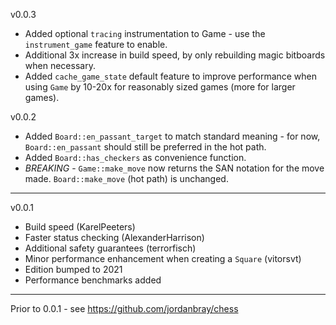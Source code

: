 v0.0.3
 - Added optional `tracing` instrumentation to Game - use the `instrument_game` feature to enable.
 - Additional 3x increase in build speed, by only rebuilding magic bitboards when necessary.
 - Added `cache_game_state` default feature to improve performance when using `Game` by 10-20x for reasonably sized games (more for larger games).

v0.0.2
 - Added `Board::en_passant_target` to match standard meaning - for now, `Board::en_passant` should still be preferred in the hot path.
 - Added `Board::has_checkers` as convenience function.
 - *BREAKING* - `Game::make_move` now returns the SAN notation for the move made. `Board::make_move` (hot path) is unchanged.

---

v0.0.1
 - Build speed (KarelPeeters)
 - Faster status checking (AlexanderHarrison)
 - Additional safety guarantees (terrorfisch)
 - Minor performance enhancement when creating a `Square` (vitorsvt)
 - Edition bumped to 2021
 - Performance benchmarks added

---

Prior to 0.0.1 - see https://github.com/jordanbray/chess